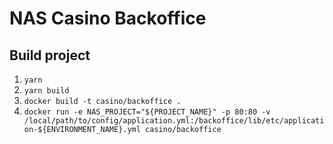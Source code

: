 # NAS Casino Backoffice


## Build project

1. ```yarn```
2. ```yarn build```
3. ```docker build -t casino/backoffice .```
4. ```docker run -e NAS_PROJECT="${PROJECT_NAME}" -p 80:80 -v /local/path/to/config/application.yml:/backoffice/lib/etc/application-${ENVIRONMENT_NAME}.yml casino/backoffice```
